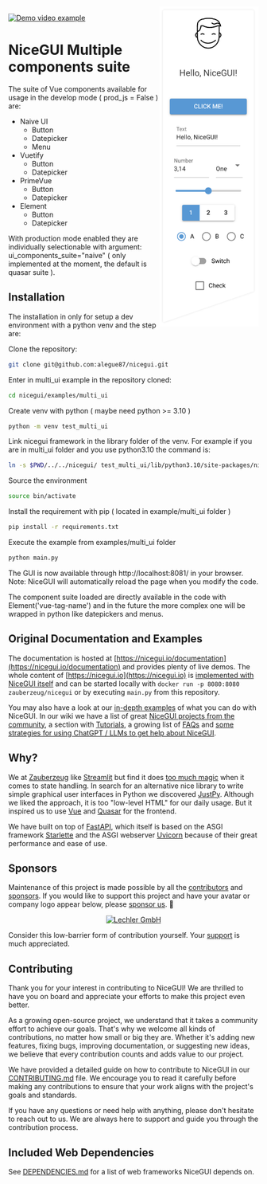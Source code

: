 <a href="https://nicegui.io/#about">
  <img src="https://raw.githubusercontent.com/zauberzeug/nicegui/main/screenshot.png"
    width="200" align="right" alt="Try online!" />
</a>

[![Demo video example](https://vimeo.com/1016297691?share=copy)](https://vimeo.com/1016297691?share=copy)

# NiceGUI Multiple components suite

The suite of Vue components available for usage in the develop mode ( prod_js = False ) are:

- Naive UI
  - Button
  - Datepicker
  - Menu
- Vuetify
  - Button
  - Datepicker
- PrimeVue
  - Button
  - Datepicker
- Element
  - Button
  - Datepicker

With production mode enabled they are individually selectionable with argument: ui_components_suite="naive" ( only implemented at the moment, the default is quasar suite ).

## Installation

The installation in only for setup a dev environment with a python venv and the step are:

Clone the repository:

```bash
git clone git@github.com:alegue87/nicegui.git
```


Enter in multi_ui example in the repository cloned:

```bash
cd nicegui/examples/multi_ui
```

Create venv with python ( maybe need python >= 3.10 )

```bash
python -m venv test_multi_ui
```

Link nicegui framework in the library folder of the venv. For example if you
are in multi_ui folder and you use python3.10 the command is:

```bash
ln -s $PWD/../../nicegui/ test_multi_ui/lib/python3.10/site-packages/nicegui
```

Source the environment

```bash
source bin/activate
```

Install the requirement with pip ( located in example/multi_ui folder )

```bash
pip install -r requirements.txt
```

Execute the example from examples/multi_ui folder
```bash
python main.py
```

The GUI is now available through http://localhost:8081/ in your browser.
Note: NiceGUI will automatically reload the page when you modify the code.

The component suite loaded are directly available in the code with Element('vue-tag-name') and in the future the more complex one will be wrapped in
python like datepickers and menus. 

## Original Documentation and Examples

The documentation is hosted at [https://nicegui.io/documentation](https://nicegui.io/documentation) and provides plenty of live demos.
The whole content of [https://nicegui.io](https://nicegui.io) is [implemented with NiceGUI itself](https://github.com/zauberzeug/nicegui/blob/main/main.py)
and can be started locally with `docker run -p 8080:8080 zauberzeug/nicegui` or by executing `main.py` from this repository.

You may also have a look at our [in-depth examples](https://github.com/zauberzeug/nicegui/tree/main/examples) of what you can do with NiceGUI.
In our wiki we have a list of great [NiceGUI projects from the community](https://github.com/zauberzeug/nicegui/wiki#community-projects), a section with [Tutorials](https://github.com/zauberzeug/nicegui/wiki#tutorials), a growing list of [FAQs](https://github.com/zauberzeug/nicegui/wiki/FAQs) and [some strategies for using ChatGPT / LLMs to get help about NiceGUI](https://github.com/zauberzeug/nicegui/wiki#chatgpt).

## Why?

We at [Zauberzeug](https://zauberzeug.com) like [Streamlit](https://streamlit.io/)
but find it does [too much magic](https://github.com/zauberzeug/nicegui/issues/1#issuecomment-847413651) when it comes to state handling.
In search for an alternative nice library to write simple graphical user interfaces in Python we discovered [JustPy](https://justpy.io/).
Although we liked the approach, it is too "low-level HTML" for our daily usage.
But it inspired us to use [Vue](https://vuejs.org/) and [Quasar](https://quasar.dev/) for the frontend.

We have built on top of [FastAPI](https://fastapi.tiangolo.com/),
which itself is based on the ASGI framework [Starlette](https://www.starlette.io/)
and the ASGI webserver [Uvicorn](https://www.uvicorn.org/)
because of their great performance and ease of use.

## Sponsors

Maintenance of this project is made possible by all the [contributors](https://github.com/zauberzeug/nicegui/graphs/contributors) and [sponsors](https://github.com/sponsors/zauberzeug).
If you would like to support this project and have your avatar or company logo appear below, please [sponsor us](https://github.com/sponsors/zauberzeug). 💖

<p align="center">
   <a href="https://github.com/lechler-gmbh"><img src="https://github.com/lechler-gmbh.png" width="50px" alt="Lechler GmbH" /></a>
</p>

Consider this low-barrier form of contribution yourself.
Your [support](https://github.com/sponsors/zauberzeug) is much appreciated.

## Contributing

Thank you for your interest in contributing to NiceGUI! We are thrilled to have you on board and appreciate your efforts to make this project even better.

As a growing open-source project, we understand that it takes a community effort to achieve our goals. That's why we welcome all kinds of contributions, no matter how small or big they are. Whether it's adding new features, fixing bugs, improving documentation, or suggesting new ideas, we believe that every contribution counts and adds value to our project.

We have provided a detailed guide on how to contribute to NiceGUI in our [CONTRIBUTING.md](https://github.com/zauberzeug/nicegui/blob/main/CONTRIBUTING.md) file. We encourage you to read it carefully before making any contributions to ensure that your work aligns with the project's goals and standards.

If you have any questions or need help with anything, please don't hesitate to reach out to us. We are always here to support and guide you through the contribution process.

## Included Web Dependencies

See [DEPENDENCIES.md](https://github.com/zauberzeug/nicegui/blob/main/DEPENDENCIES.md) for a list of web frameworks NiceGUI depends on.
